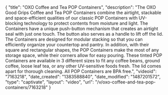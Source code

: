{
    "title": "OXO Coffee and Tea POP Containers",
    "description": "The OXO Good Grips Coffee and Tea POP Containers combine the airtight, stackable and space-efficient qualities of our classic POP Containers with UV-blocking technology to protect contents from moisture and light. The Containers have a unique push-button mechanism that creates an airtight seal with just one touch. The button also serves as a handle to lift off the lid. The Containers are designed for modular stacking so that you can efficiently organize your countertop and pantry. In addition, with their square and rectangular shapes, the POP Containers make the most of any storage space, while their corners allow for easy pouring. These tinted POP Containers are available in 3 different sizes to fit any coffee beans, ground coffee, loose leaf tea, or any other UV-sensitive foods fresh. The lid comes apart for thorough cleaning. All POP Containers are BPA free.",
    "videoid": "7163218",
    "date_created": "1383588840",
    "date_modified": "1487201572",
    "type": "captivate",
    "layout": "video",
    "url": "\/v\/oxo-coffee-and-tea-pop-containers\/7163218"
}